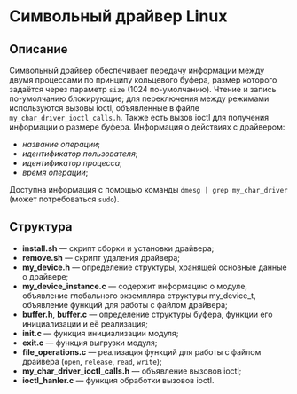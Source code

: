 # Символьный драйвер Linux
## Описание
Символьный драйвер обеспечивает передачу информации между двумя процессами по принципу кольцевого буфера, размер которого задаётся через параметр `size` (1024 по-умолчанию). Чтение и запись по-умолчанию блокирующие; для переключения между режимами используются вызовы ioctl, объявленные в файле `my_char_driver_ioctl_calls.h`. Также есть вызов ioctl для получения информации о размере буфера.
Информация о действиях с драйвером:
- *название операции*;
- *идентификатор пользователя*;
- *идентификатор процесса*;
- *время операции*;

Доступна информация с помощью команды `dmesg | grep my_char_driver` (может потребоваться `sudo`).
## Структура
* **install.sh** — скрипт сборки и установки драйвера;
* **remove.sh** — скрипт удаления драйвера;
* **my_device.h** — определение структуры, хранящей основные данные о драйвере;
* **my_device_instance.c** — содержит информацию о модуле, объявление глобального экземпляра структуры my_device_t, объявление функций для работы с файлом драйвера;
* **buffer.h**, **buffer.c** — определение структуры буфера, функции его инициализации и её реализация;
* **init.c** — функция инициализации модуля;
* **exit.c** — функция выгрузки модуля;
* **file_operations.c** — реализация функций для работы с файлом драйвера (`open`, `release`, `read`, `write`);
* **my_char_driver_ioctl_calls.h** — объявление вызовов ioctl;
* **ioctl_hanler.c** — функция обработки вызовов ioctl.